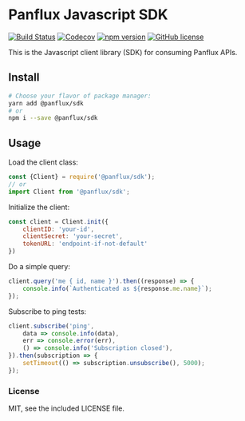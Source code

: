 # Panflux Javascript SDK

[![Build Status](https://img.shields.io/travis/com/panflux/sdk-javascript.svg)](https://travis-ci.com/panflux/sdk-javascript)
[![Codecov](https://img.shields.io/codecov/c/github/panflux/sdk-javascript.svg)](https://codecov.io/gh/panflux/sdk-javascript)
[![npm version](https://badge.fury.io/js/%40panflux%2Fsdk.svg)](https://badge.fury.io/js/%40panflux%2Fsdk)
[![GitHub license](https://img.shields.io/github/license/panflux/sdk-javascript.svg)](https://github.com/panflux/sdk-javascript/blob/master/LICENSE)

This is the Javascript client library (SDK) for consuming Panflux APIs.

## Install

```bash
# Choose your flavor of package manager:
yarn add @panflux/sdk
# or
npm i --save @panflux/sdk
```

## Usage

Load the client class:
```js
const {Client} = require('@panflux/sdk');
// or
import Client from '@panflux/sdk';
```
Initialize the client:
```js
const client = Client.init({
    clientID: 'your-id',
    clientSecret: 'your-secret',
    tokenURL: 'endpoint-if-not-default'
})
```
Do a simple query:
```js
client.query('me { id, name }').then((response) => {
    console.info(`Authenticated as ${response.me.name}`);
});
```
Subscribe to ping tests:
```js
client.subscribe('ping',
    data => console.info(data),
    err => console.error(err),
    () => console.info('Subscription closed'),
}).then(subscription => {
    setTimeout(() => subscription.unsubscribe(), 5000);
});
```

### License

MIT, see the included LICENSE file.
